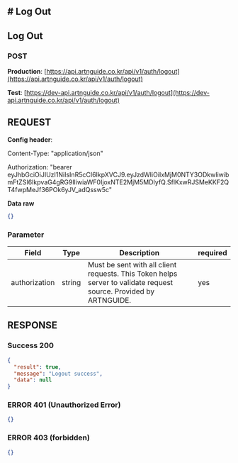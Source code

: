 ## # **Log Out**

## **Log Out**

### **POST**

**Production**: [https://api.artnguide.co.kr/api/v1/auth/logout](https://api.artnguide.co.kr/api/v1/auth/logout)

**Test**: [https://dev-api.artnguide.co.kr/api/v1/auth/logout](https://dev-api.artnguide.co.kr/api/v1/auth/logout)

## **REQUEST**

**Config header**:

Content-Type: "application/json"

Authorization: "bearer eyJhbGciOiJIUzI1NiIsInR5cCI6IkpXVCJ9.eyJzdWIiOiIxMjM0NTY3ODkwIiwibmFtZSI6IkpvaG4gRG9lIiwiaWF0IjoxNTE2MjM5MDIyfQ.SflKxwRJSMeKKF2QT4fwpMeJf36POk6yJV_adQssw5c"

**Data raw**

```json
{}
```

### **Parameter**

|     Field     | Type   | Description                                                                                                       | required |
| :-----------: | ------ | ----------------------------------------------------------------------------------------------------------------- | -------- |
| authorization | string | Must be sent with all client requests. This Token helps server to validate request source. Provided by ARTNGUIDE. | yes      |

## **RESPONSE**

### **Success 200**

```json
{
  "result": true,
  "message": "Logout success",
  "data": null
}
```

### **ERROR 401 (Unauthorized Error)**

```json
{}
```

### **ERROR 403 (forbidden)**

```json
{}
```
